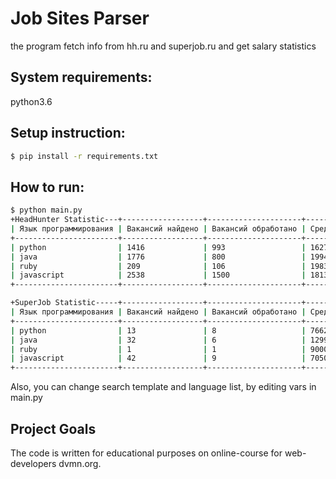 # Job Sites Parser
the program fetch info from hh.ru and superjob.ru and get salary statistics

## System requirements:

python3.6

## Setup instruction:
```bash
$ pip install -r requirements.txt
```

## How to run:

```bash
$ python main.py
+HeadHunter Statistic---+------------------+---------------------+------------------+
| Язык программирования | Вакансий найдено | Вакансий обработано | Средняя зарплата |
+-----------------------+------------------+---------------------+------------------+
| python                | 1416             | 993                 | 162788.02        |
| java                  | 1776             | 800                 | 199443.75        |
| ruby                  | 209              | 106                 | 198311.32        |
| javascript            | 2538             | 1500                | 181316.67        |
+-----------------------+------------------+---------------------+------------------+

+SuperJob Statistic-----+------------------+---------------------+------------------+
| Язык программирования | Вакансий найдено | Вакансий обработано | Средняя зарплата |
+-----------------------+------------------+---------------------+------------------+
| python                | 13               | 8                   | 76625.0          |
| java                  | 32               | 6                   | 129916.67        |
| ruby                  | 1                | 1                   | 90000.0          |
| javascript            | 42               | 9                   | 70500.0          |
+-----------------------+------------------+---------------------+------------------+
```

Also, you can change search template and language list, by editing vars in main.py

## Project Goals

The code is written for educational purposes on online-course for web-developers dvmn.org.

